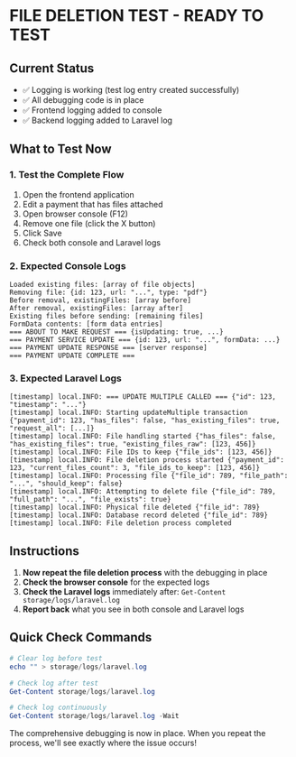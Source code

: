 # FILE DELETION TEST - READY TO TEST

## Current Status
- ✅ Logging is working (test log entry created successfully)
- ✅ All debugging code is in place
- ✅ Frontend logging added to console
- ✅ Backend logging added to Laravel log

## What to Test Now

### 1. **Test the Complete Flow**
1. Open the frontend application
2. Edit a payment that has files attached
3. Open browser console (F12)
4. Remove one file (click the X button)
5. Click Save
6. Check both console and Laravel logs

### 2. **Expected Console Logs**
```
Loaded existing files: [array of file objects]
Removing file: {id: 123, url: "...", type: "pdf"}
Before removal, existingFiles: [array before]
After removal, existingFiles: [array after]
Existing files before sending: [remaining files]
FormData contents: [form data entries]
=== ABOUT TO MAKE REQUEST === {isUpdating: true, ...}
=== PAYMENT SERVICE UPDATE === {id: 123, url: "...", formData: ...}
=== PAYMENT UPDATE RESPONSE === [server response]
=== PAYMENT UPDATE COMPLETE ===
```

### 3. **Expected Laravel Logs**
```
[timestamp] local.INFO: === UPDATE MULTIPLE CALLED === {"id": 123, "timestamp": "..."}
[timestamp] local.INFO: Starting updateMultiple transaction {"payment_id": 123, "has_files": false, "has_existing_files": true, "request_all": [...]}
[timestamp] local.INFO: File handling started {"has_files": false, "has_existing_files": true, "existing_files_raw": [123, 456]}
[timestamp] local.INFO: File IDs to keep {"file_ids": [123, 456]}
[timestamp] local.INFO: File deletion process started {"payment_id": 123, "current_files_count": 3, "file_ids_to_keep": [123, 456]}
[timestamp] local.INFO: Processing file {"file_id": 789, "file_path": "...", "should_keep": false}
[timestamp] local.INFO: Attempting to delete file {"file_id": 789, "full_path": "...", "file_exists": true}
[timestamp] local.INFO: Physical file deleted {"file_id": 789}
[timestamp] local.INFO: Database record deleted {"file_id": 789}
[timestamp] local.INFO: File deletion process completed
```

## Instructions
1. **Now repeat the file deletion process** with the debugging in place
2. **Check the browser console** for the expected logs
3. **Check the Laravel logs** immediately after: `Get-Content storage/logs/laravel.log`
4. **Report back** what you see in both console and Laravel logs

## Quick Check Commands
```powershell
# Clear log before test
echo "" > storage/logs/laravel.log

# Check log after test
Get-Content storage/logs/laravel.log

# Check log continuously
Get-Content storage/logs/laravel.log -Wait
```

The comprehensive debugging is now in place. When you repeat the process, we'll see exactly where the issue occurs!
